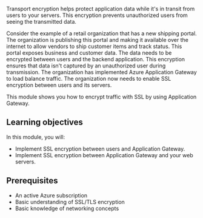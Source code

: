Transport encryption helps protect application data while it's in transit from users to your servers. This encryption prevents unauthorized users from seeing the transmitted data.

Consider the example of a retail organization that has a new shipping portal. The organization is publishing this portal and making it available over the internet to allow vendors to ship customer items and track status. This portal exposes business and customer data. The data needs to be encrypted between users and the backend application. This encryption ensures that data isn't captured by an unauthorized user during transmission. The organization has implemented Azure Application Gateway to load balance traffic. The organization now needs to enable SSL encryption between users and its servers.

This module shows you how to encrypt traffic with SSL by using Application Gateway.

## Learning objectives

In this module, you will:

- Implement SSL encryption between users and Application Gateway.
- Implement SSL encryption between Application Gateway and your web servers.

## Prerequisites

- An active Azure subscription
- Basic understanding of SSL/TLS encryption
- Basic knowledge of networking concepts
